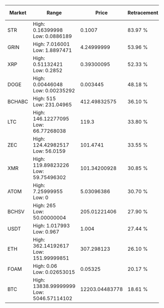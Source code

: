 | Market | Range | Price| Retracement | Doubles to 50% |
| --- | --- | --- | --- | --- |
| STR | High: 0.16399998<br />Low: 0.0886189 | 0.1007 | 83.97 % | 1.25 |
| GRIN | High: 7.016001<br />Low: 1.8897471 | 4.24999999 | 53.96 % | 1.05 |
| XRP | High: 0.51132421<br />Low: 0.2852 | 0.39300095 | 52.33 % | 1.01 |
| DOGE | High: 0.00446048<br />Low: 0.00235292 | 0.003445 | 48.18 % | 0.00 |
| BCHABC | High: 515<br />Low: 231.04965 | 412.49832575 | 36.10 % | 0.00 |
| LTC | High: 146.12277095<br />Low: 66.77268038 | 119.3 | 33.80 % | 0.00 |
| ZEC | High: 124.42982517<br />Low: 56.0159 | 101.4741 | 33.55 % | 0.00 |
| XMR | High: 119.89823226<br />Low: 59.75496302 | 101.34200928 | 30.85 % | 0.00 |
| ATOM | High: 7.25999955<br />Low: 0 | 5.03096386 | 30.70 % | 0.00 |
| BCHSV | High: 265<br />Low: 50.00000004 | 205.01221406 | 27.90 % | 0.00 |
| USDT | High: 1.017993<br />Low: 0.967 | 1.004 | 27.44 % | 0.00 |
| ETH | High: 362.14192617<br />Low: 151.99999851 | 307.298123 | 26.10 % | 0.00 |
| FOAM | High: 0.06<br />Low: 0.02653015 | 0.05325 | 20.17 % | 0.00 |
| BTC | High: 13838.99999999<br />Low: 5046.57114102 | 12203.04483778 | 18.61 % | 0.00 |
